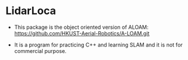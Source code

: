 # LidarLoca

- This package is the object oriented version of ALOAM: https://github.com/HKUST-Aerial-Robotics/A-LOAM.git

- It is a program for practicing C++ and learning SLAM and it is not for commercial purpose.

